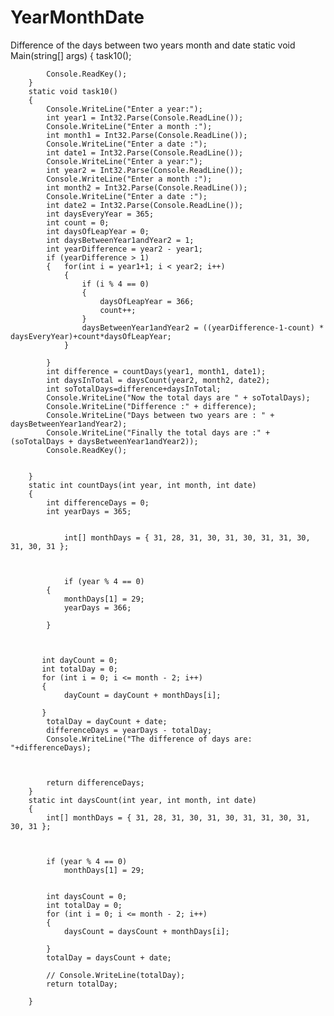 # YearMonthDate
Difference of the days between two years month and date
static void Main(string[] args)
        {
            task10();


            Console.ReadKey();
        }
        static void task10()
        {
            Console.WriteLine("Enter a year:");
            int year1 = Int32.Parse(Console.ReadLine());
            Console.WriteLine("Enter a month :");
            int month1 = Int32.Parse(Console.ReadLine());
            Console.WriteLine("Enter a date :");
            int date1 = Int32.Parse(Console.ReadLine());
            Console.WriteLine("Enter a year:");
            int year2 = Int32.Parse(Console.ReadLine());
            Console.WriteLine("Enter a month :");
            int month2 = Int32.Parse(Console.ReadLine());
            Console.WriteLine("Enter a date :");
            int date2 = Int32.Parse(Console.ReadLine());
            int daysEveryYear = 365;
            int count = 0;
            int daysOfLeapYear = 0;
            int daysBetweenYear1andYear2 = 1;
            int yearDifference = year2 - year1;
            if (yearDifference > 1)
            {   for(int i = year1+1; i < year2; i++)
                {
                    if (i % 4 == 0)
                    {
                        daysOfLeapYear = 366;
                        count++;
                    }
                    daysBetweenYear1andYear2 = ((yearDifference-1-count) * daysEveryYear)+count*daysOfLeapYear;
                }
                
            }
            int difference = countDays(year1, month1, date1);
            int daysInTotal = daysCount(year2, month2, date2);
            int soTotalDays=difference+daysInTotal;
            Console.WriteLine("Now the total days are " + soTotalDays);
            Console.WriteLine("Difference :" + difference);
            Console.WriteLine("Days between two years are : " + daysBetweenYear1andYear2);
            Console.WriteLine("Finally the total days are :" + (soTotalDays + daysBetweenYear1andYear2));
            Console.ReadKey();


        }
        static int countDays(int year, int month, int date)
        {
            int differenceDays = 0;
            int yearDays = 365;
            
            
                int[] monthDays = { 31, 28, 31, 30, 31, 30, 31, 31, 30, 31, 30, 31 };



                if (year % 4 == 0)
            {
                monthDays[1] = 29;
                yearDays = 366;

            }
                    


           int dayCount = 0;
           int totalDay = 0;
           for (int i = 0; i <= month - 2; i++)
           {
                dayCount = dayCount + monthDays[i];

           }
            totalDay = dayCount + date;
            differenceDays = yearDays - totalDay;
            Console.WriteLine("The difference of days are: "+differenceDays);
                

            
            return differenceDays;
        }
        static int daysCount(int year, int month, int date)
        {
            int[] monthDays = { 31, 28, 31, 30, 31, 30, 31, 31, 30, 31, 30, 31 };



            if (year % 4 == 0)
                monthDays[1] = 29;


            int daysCount = 0;
            int totalDay = 0;
            for (int i = 0; i <= month - 2; i++)
            {
                daysCount = daysCount + monthDays[i];

            }
            totalDay = daysCount + date;

            // Console.WriteLine(totalDay);
            return totalDay;

        }
